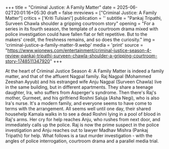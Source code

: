+++
title = "Criminal Justice: A Family Matter"
date = 2025-06-02T20:01:16+05:30
draft = false
mreviews = ["Criminal Justice: A Family Matter"]
critics = ['Kriti Tulsiani']
publication = ''
subtitle = "Pankaj Tripathi, Surveen Chawla shoulder a gripping courtroom story"
opening = "For a series in its fourth season, the template of a courtroom drama mixed with police investigation could have fallen flat or felt repetitive. But to the makers' credit, the freshness remains, and so does the curiosity."
img = 'criminal-justice-a-family-matter-9.webp'
media = 'print'
source = "https://www.wionews.com/entertainment/criminal-justice-season-4-review-pankaj-tripathi-surveen-chawla-shoulder-a-gripping-courtroom-story-1748511347920"
+++

At the heart of Criminal Justice Season 4: A Family Matter is indeed a family matter, and that of the affluent Nagpal family. Raj Nagpal (Mohammed Zeeshan Ayyub) and his estranged wife Anju Nagpal (Surveen Chawla) live in the same building, but in different apartments. They share a teenage daughter, Ira, who suffers from Asperger's syndrome. Then there's Raj's mother, Gurmeet, and his girlfriend Roshni Saluja (Asha Negi), who is also Ira's nurse. It's a modern family, and everyone seems to have come to terms with the arrangement. All seems well until one day, their shared househelp Kamala walks in to see a dead Roshni lying in a pool of blood in Raj's arms. Her cry for help reaches Anju, who rushes from next door, and immediately calls up the police. Raj is now the prime suspect in the police investigation and Anju reaches out to lawyer Madhav Mishra (Pankaj Tripathi) for help. What follows is a taut murder investigation - with the angles of police interrogation, courtroom drama and a parallel media trial.

